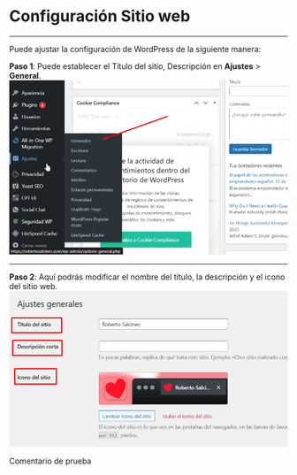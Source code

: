 # Configuración Sitio web
---
Puede ajustar la configuración de WordPress de la siguiente manera:

**Paso 1**: Puede establecer el Título del sitio, Descripción en **Ajustes** > **General**.
![Ajustes](../imagenes/ajustes-generales.png)

---

**Paso 2**: Aquí podrás modificar el nombre del título, la descripción y el icono del sitio web.
![](../imagenes/datos-del-sitio.png)

Comentario de prueba